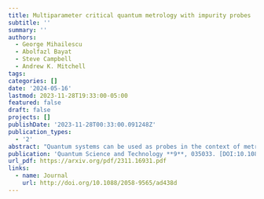 ```yaml
---
title: Multiparameter critical quantum metrology with impurity probes
subtitle: ''
summary: ''
authors:
  - George Mihailescu
  - Abolfazl Bayat
  - Steve Campbell
  - Andrew K. Mitchell
tags:
categories: []
date: '2024-05-16'
lastmod: 2023-11-28T19:33:00-05:00
featured: false
draft: false
projects: []
publishDate: '2023-11-28T00:33:00.091248Z'
publication_types:
  - '2'
abstract: "Quantum systems can be used as probes in the context of metrology for enhanced parameter estimation. In particular, the delicacy of critical systems to perturbations can make them ideal sensors. Arguably the simplest realistic probe system is a spin-1/2 impurity, which can be manipulated and measured in-situ when embedded in a fermionic environment. Although entanglement between a single impurity probe and its environment produces nontrivial many-body effects, criticality cannot be leveraged for sensing. Here we introduce instead the two-impurity Kondo (2IK) model as a novel paradigm for critical quantum metrology, and examine the multiparameter estimation scenario at finite temperature. We explore the full metrological phase diagram numerically and obtain exact analytic results near criticality. Enhanced sensitivity to the inter-impurity coupling driving a second-order phase transition is evidenced by diverging quantum Fisher information (QFI) and quantum signal-to-noise ratio (QSNR). However, with uncertainty in both coupling strength and temperature, the multiparameter QFI matrix becomes singular -- even though the parameters to be estimated are independent -- resulting in vanishing QSNRs. We demonstrate that by applying a known control field, the singularity can be removed and measurement sensitivity restored. For general systems, we show that the degradation in the QSNR due to uncertainties in another parameter is controlled by the degree of correlation between the unknown parameters."
publication: 'Quantum Science and Technology **9**, 035033. [DOI:10.1088/2058-9565/ad438d](https://doi.org/10.1088/2058-9565/ad438d)'
url_pdf: https://arxiv.org/pdf/2311.16931.pdf
links:
  - name: Journal
    url: http://doi.org/10.1088/2058-9565/ad438d
---
```

